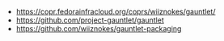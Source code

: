 - https://copr.fedorainfracloud.org/coprs/wiiznokes/gauntlet/
- https://github.com/project-gauntlet/gauntlet
- https://github.com/wiiznokes/gauntlet-packaging